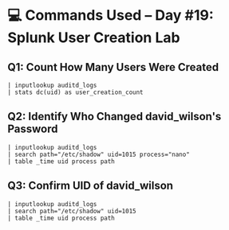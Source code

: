 # 💻 Commands Used – Day #19: Splunk User Creation Lab

## Q1: Count How Many Users Were Created
```spl
| inputlookup auditd_logs 
| stats dc(uid) as user_creation_count
```

## Q2: Identify Who Changed david_wilson's Password
```spl
| inputlookup auditd_logs 
| search path="/etc/shadow" uid=1015 process="nano"
| table _time uid process path
```

## Q3: Confirm UID of david_wilson
```spl
| inputlookup auditd_logs 
| search path="/etc/shadow" uid=1015
| table _time uid process path
